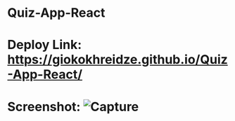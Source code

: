 # Quiz-App-React
# Deploy Link: https://giokokhreidze.github.io/Quiz-App-React/
# Screenshot: ![Capture](https://user-images.githubusercontent.com/81558734/137601667-b2cda0bb-76c1-4f8a-8690-085e3a9e8853.JPG)
